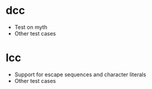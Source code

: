 # dcc
 - Test on myth
 - Other test cases


# lcc

 - Support for escape sequences and character literals
 - Other test cases
